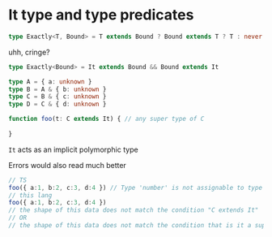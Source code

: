 # It type and type predicates
```ts
type Exactly<T, Bound> = T extends Bound ? Bound extends T ? T : never : never
```

uhh, cringe?
```ts
type Exactly<Bound> = It extends Bound && Bound extends It

type A = { a: unknown }
type B = A & { b: unknown }
type C = B & { c: unknown }
type D = C & { d: unknown }

function foo(t: C extends It) { // any super type of C
    
}
```
`It` acts as an implicit polymorphic type

Errors would also read much better
```ts
// TS
foo({ a:1, b:2, c:3, d:4 }) // Type 'number' is not assignable to type 'never'.
// this lang
foo({ a:1, b:2, c:3, d:4 })
// the shape of this data does not match the condition "C extends It"
// OR
// the shape of this data does not match the condition that is it a super type of C
```